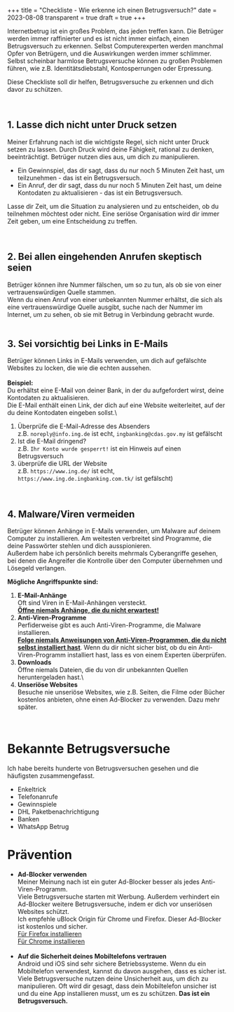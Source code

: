 +++
title = "Checkliste - Wie erkenne ich einen Betrugsversuch?"
date = 2023-08-08
transparent = true
draft = true
+++

Internetbetrug ist ein großes Problem, das jeden treffen kann. Die Betrüger werden immer raffinierter und es ist nicht immer einfach, einen Betrugsversuch zu erkennen.
Selbst Computerexperten werden manchmal Opfer von Betrügern, und die Auswirkungen werden immer schlimmer. Selbst scheinbar harmlose Betrugsversuche können zu großen Problemen führen, wie z.B. Identitätsdiebstahl, Kontosperrungen oder Erpressung.

Diese Checkliste soll dir helfen, Betrugsversuche zu erkennen und dich davor zu schützen.

<br/>

## 1. Lasse dich nicht unter Druck setzen

Meiner Erfahrung nach ist die wichtigste Regel, sich nicht unter Druck setzen zu lassen.
Durch Druck wird deine Fähigkeit, rational zu denken, beeinträchtigt. Betrüger nutzen dies aus, um dich zu manipulieren.

- Ein Gewinnspiel, das dir sagt, dass du nur noch 5 Minuten Zeit hast, um teilzunehmen - das ist ein Betrugsversuch.
- Ein Anruf, der dir sagt, dass du nur noch 5 Minuten Zeit hast, um deine Kontodaten zu aktualisieren - das ist ein Betrugsversuch.

Lasse dir Zeit, um die Situation zu analysieren und zu entscheiden, ob du teilnehmen möchtest oder nicht.
Eine seriöse Organisation wird dir immer Zeit geben, um eine Entscheidung zu treffen.

<br/>

## 2. Bei allen eingehenden Anrufen skeptisch seien

Betrüger können ihre Nummer fälschen, um so zu tun, als ob sie von einer vertrauenswürdigen Quelle stammen.\
Wenn du einen Anruf von einer unbekannten Nummer erhältst, die sich als eine vertrauenswürdige Quelle ausgibt, suche nach der Nummer im Internet, um zu sehen, ob sie mit Betrug in Verbindung gebracht wurde.
<br/><br/>

## 3. Sei vorsichtig bei Links in E-Mails

Betrüger können Links in E-Mails verwenden, um dich auf gefälschte Websites zu locken, die wie die echten aussehen.\
 <br/>
**Beispiel:**\
 Du erhältst eine E-Mail von deiner Bank, in der du aufgefordert wirst, deine Kontodaten zu aktualisieren.\
 Die E-Mail enthält einen Link, der dich auf eine Website weiterleitet, auf der du deine Kontodaten eingeben sollst.\

1. Überprüfe die E-Mail-Adresse des Absenders\
   z.B. `noreply@info.ing.de` ist echt, `ingbanking@cdas.gov.my` ist gefälscht
2. Ist die E-Mail dringend?\
   z.B. `Ihr Konto wurde gesperrt!` ist ein Hinweis auf einen Betrugsversuch
3. überprüfe die URL der Website\
   z.B. `https://www.ing.de/` ist echt, `https://www.ing.de.ingbanking.com.tk/` ist gefälscht)

<br/>

## 4. Malware/Viren vermeiden

Betrüger können Anhänge in E-Mails verwenden, um Malware auf deinem Computer zu installieren. Am weitesten verbreitet sind Programme, die deine Passwörter stehlen und dich ausspionieren.\
Außerdem habe ich persönlich bereits mehrmals Cyberangriffe gesehen, bei denen die Angreifer die Kontrolle über den Computer übernehmen und Lösegeld verlangen.

**Mögliche Angriffspunkte sind:**

1. **E-Mail-Anhänge**\
   Oft sind Viren in E-Mail-Anhängen versteckt.\
   <u><b>Öffne niemals Anhänge, die du nicht erwartest!</b></u>
2. **Anti-Viren-Programme**\
   Perfiderweise gibt es auch Anti-Viren-Programme, die Malware installieren.<br/>
   <u><b>Folge niemals Anweisungen von Anti-Viren-Programmen, die du nicht selbst installiert hast</b></u>. Wenn du dir nicht sicher bist, ob du ein Anti-Viren-Programm installiert hast, lass es von einem Experten überprüfen.
3. **Downloads**\
   Öffne niemals Dateien, die du von dir unbekannten Quellen heruntergeladen hast.\
4. **Unseriöse Websites**\
   Besuche nie unseriöse Websites, wie z.B. Seiten, die Filme oder Bücher kostenlos anbieten, ohne einen Ad-Blocker zu verwenden. Dazu mehr später.

<br/>

# Bekannte Betrugsversuche

Ich habe bereits hunderte von Betrugsversuchen gesehen und die häufigsten zusammengefasst.

- Enkeltrick
- Telefonanrufe
- Gewinnspiele
- DHL Paketbenachrichtigung
- Banken
- WhatsApp Betrug

# Prävention

- **Ad-Blocker verwenden**\
   Meiner Meinung nach ist ein guter Ad-Blocker besser als jedes Anti-Viren-Programm.\
   Viele Betrugsversuche starten mit Werbung. Außerdem verhindert ein Ad-Blocker weitere Betrugsversuche, indem er dich vor unseriösen Websites schützt.\
   Ich empfehle uBlock Origin für Chrome und Firefox. Dieser Ad-Blocker ist kostenlos und sicher.\
   [Für Firefox installieren](https://addons.mozilla.org/de/firefox/addon/ublock-origin/)\
   [Für Chrome installieren](https://chrome.google.com/webstore/detail/ublock-origin/cjpalhdlnbpafiamejdnhcphjbkeiagm)
  <br/><br/>
- **Auf die Sicherheit deines Mobiltelefons vertrauen**\
  Android und iOS sind sehr sichere Betriebssysteme. Wenn du ein Mobiltelefon verwendest, kannst du davon ausgehen, dass es sicher ist. Viele Betrugsversuche nutzen deine Unsicherheit aus, um dich zu manipulieren. Oft wird dir gesagt, dass dein Mobiltelefon unsicher ist und du eine App installieren musst, um es zu schützen. **Das ist ein Betrugsversuch.**
